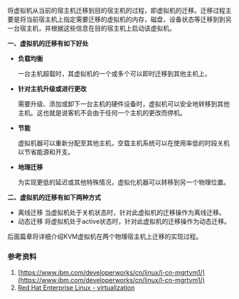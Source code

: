 将虚拟机从当前的宿主机迁移到目的宿主机的过程，即虚拟机的迁移。迁移过程主要是将当前宿主机上指定需要迁移的虚拟机的内存，磁盘，设备状态等迁移到到另一台宿主机，并根据这些信息在目的宿主机上启动该虚拟机。

**一、虚拟机的迁移有如下好处**

* **负载均衡**

  一台主机超载时，其虚拟机的一个或多个可以即时迁移到其他主机上。

* **针对主机升级或进行更改**

  需要升级、添加或卸下一台主机的硬件设备时，虚拟机可以安全地转移到其他主机。这也就是说客机不会由于任何一个主机的更改而停机。

* **节能**

  虚拟机器可以重新分配至其他主机，空载主机系统可以在使用率低的时段关机以节省能源和开支。

* **地理迁移**

  为实现更低的延迟或其他特殊情况，虚拟化机器可以转移到另一个物理位置。

**二、虚拟机的迁移有如下两种方式**

* 离线迁移
  当虚拟机处于关机状态时，针对此虚拟机的迁移操作为离线迁移。
* 动态迁移
  将虚拟机处于active状态时，针对此虚拟机的迁移操作为动态迁移。

后面篇章将详细介绍KVM虚拟机在两个物理宿主机上迁移的实现过程。

### 参考资料

1. [https://www.ibm.com/developerworks/cn/linux/l-cn-mgrtvm1/](https://www.ibm.com/developerworks/cn/linux/l-cn-mgrtvm1/)
2. [Red Hat Enterprise Linux - virtualization](https://access.redhat.com/documentation/zh-CN/Red_Hat_Enterprise_Linux/7/html/Virtualization_Getting_Started_Guide/sec-migration.html#sec-benefits_of_migrating)



